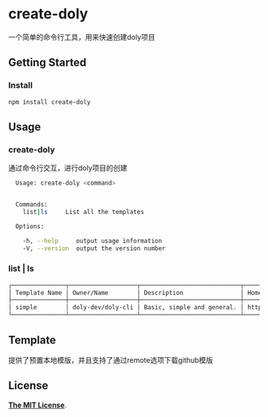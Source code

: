 # create-doly

一个简单的命令行工具，用来快速创建doly项目

## Getting Started

### Install

```bash
npm install create-doly
```

## Usage

### create-doly

通过命令行交互，进行doly项目的创建

``` bash
  Usage: create-doly <command>


  Commands:
    list|ls     List all the templates

  Options:

    -h, --help     output usage information
    -V, --version  output the version number
```


### list | ls

```bash
┌───────────────┬───────────────────┬────────────────────────────┬─────────────────────────────┐
│ Template Name │ Owner/Name        │ Description                │ HomePage                    │
├───────────────┼───────────────────┼────────────────────────────┼─────────────────────────────┤
│ simple        │ doly-dev/doly-cli │ Basic, simple and general. │ https://doly-dev.github.io/ │
└───────────────┴───────────────────┴────────────────────────────┴─────────────────────────────┘
```

## Template

提供了预置本地模版，并且支持了通过remote选项下载github模版

## License

[**The MIT License**](LICENSE).


